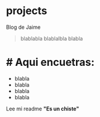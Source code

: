 # projects
Blog de Jaime
>blablabla blablalbla
>blabla

# # Aqui encuetras:
- blabla
- blabla
- blabla
- blabla

Lee mi readme **"Es un chiste"**    
